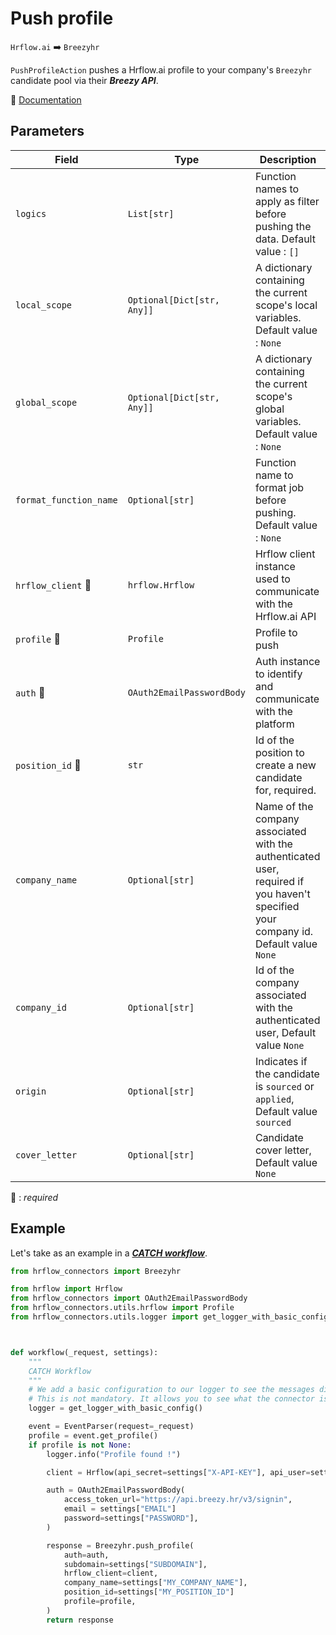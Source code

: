 # Push profile
`Hrflow.ai` :arrow_right: `Breezyhr`

`PushProfileAction` pushes a Hrflow.ai profile to your company's `Breezyhr` candidate pool via their ***Breezy API***.

🔗 [Documentation](https://developer.breezy.hr/docs/company-position-candidates-add)

## Parameters

| Field | Type | Description |
| ----- | ---- | ----------- |
| `logics`  | `List[str]` | Function names to apply as filter before pushing the data. Default value : `[]`        |
| `local_scope`  | `Optional[Dict[str, Any]]` | A dictionary containing the current scope's local variables. Default value : `None`        |
| `global_scope`  | `Optional[Dict[str, Any]]` | A dictionary containing the current scope's global variables. Default value : `None`       |
| `format_function_name`  | `Optional[str]` | Function name to format job before pushing. Default value : `None`        |
| `hrflow_client` :red_circle: | `hrflow.Hrflow` | Hrflow client instance used to communicate with the Hrflow.ai API        |
| `profile` :red_circle: | `Profile` | Profile to push        |
| `auth` :red_circle: | `OAuth2EmailPasswordBody` | Auth instance to identify and communicate with the platform        |
| `position_id` :red_circle: | `str` | Id of the position to create a new candidate for, required.      |
| `company_name` | `Optional[str]` | Name of the company associated with the authenticated user, required if you haven't specified your company id. Default value `None`       |
| `company_id` | `Optional[str]` | Id of the company associated with the authenticated user, Default value `None`      |
| `origin` | `Optional[str]` | Indicates if the candidate is `sourced` or `applied`, Default value `sourced`      |
| `cover_letter` | `Optional[str]` | Candidate cover letter, Default value `None`      |


:red_circle: : *required*

## Example
Let's take as an example in a [***CATCH workflow***](https://developers.hrflow.ai/docs/workflows#catch-setup).
```python
from hrflow_connectors import Breezyhr

from hrflow import Hrflow
from hrflow_connectors import OAuth2EmailPasswordBody
from hrflow_connectors.utils.hrflow import Profile
from hrflow_connectors.utils.logger import get_logger_with_basic_config



def workflow(_request, settings):
    """
    CATCH Workflow
    """    
    # We add a basic configuration to our logger to see the messages displayed in the standard output
    # This is not mandatory. It allows you to see what the connector is doing.
    logger = get_logger_with_basic_config()

    event = EventParser(request=_request)
    profile = event.get_profile()
    if profile is not None:
        logger.info("Profile found !")

        client = Hrflow(api_secret=settings["X-API-KEY"], api_user=settings["X-USER-EMAIL"])

        auth = OAuth2EmailPasswordBody(
            access_token_url="https://api.breezy.hr/v3/signin",
            email = settings["EMAIL"]
            password=settings["PASSWORD"],
        )

        response = Breezyhr.push_profile(
            auth=auth,
            subdomain=settings["SUBDOMAIN"],
            hrflow_client=client,
            company_name=settings["MY_COMPANY_NAME"],
            position_id=settings["MY_POSITION_ID"]
            profile=profile,
        )
        return response
```